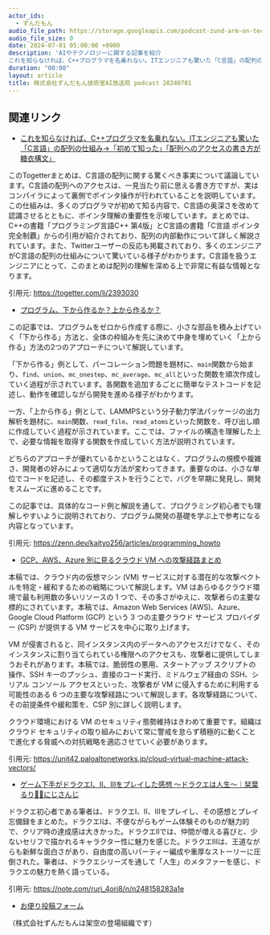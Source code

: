 ```yaml
---
actor_ids:
  - ずんだもん
audio_file_path: https://storage.googleapis.com/podcast-zund-arm-on-tech/audio/株式会社ずんだもん技術室AI放送局_podcast_20240701.mp3
audio_file_size: 0
date: 2024-07-01 05:00:00 +0900
description: 'AIやテクノロジーに関する記事を紹介  
これを知らなければ、C++プログラマを名乗れない。ITエンジニアも驚いた「C言語」の配列の仕組み→「初めて知った」「配列へのアクセスの書き方が糖衣構文」、プログラム、下から作るか？上から作るか？、GCP、AWS、Azure 別に見るクラウド VM への攻撃経路まとめ、ゲーム下手がドラクエⅠ、Ⅱ、Ⅲをプレイした感想 ～ドラクエは人生～｜栞葉るり🚓🐾にじさんじ'
duration: "00:00"
layout: article
title: 株式会社ずんだもん技術室AI放送局 podcast 20240701
---
```


## 関連リンク


- [これを知らなければ、C++プログラマを名乗れない。ITエンジニアも驚いた「C言語」の配列の仕組み→「初めて知った」「配列へのアクセスの書き方が糖衣構文」](https://togetter.com/li/2393030)  


このTogetterまとめは、C言語の配列に関する驚くべき事実について議論しています。C言語の配列へのアクセスは、一見当たり前に思える書き方ですが、実はコンパイラによって裏側でポインタ操作が行われていることを説明しています。この仕組みは、多くのプログラマが初めて知る内容で、C言語の奥深さを改めて認識させるとともに、ポインタ理解の重要性を示唆しています。まとめでは、C++の書籍「プログラミング言語C++ 第4版」とC言語の書籍「C言語 ポインタ完全制覇」からの引用が紹介されており、配列の内部動作について詳しく解説されています。また、Twitterユーザーの反応も掲載されており、多くのエンジニアがC言語の配列の仕組みについて驚いている様子がわかります。C言語を扱うエンジニアにとって、このまとめは配列の理解を深める上で非常に有益な情報となります。 


引用元: https://togetter.com/li/2393030


- [プログラム、下から作るか？上から作るか？](https://zenn.dev/kaityo256/articles/programming_howto)  


この記事では、プログラムをゼロから作成する際に、小さな部品を積み上げていく「下から作る」方法と、全体の枠組みを先に決めて中身を埋めていく「上から作る」方法の2つのアプローチについて解説しています。

「下から作る」例として、パーコレーション問題を題材に、`main`関数から始まり、`find`、`union`、`mc_onestep`、`mc_average`、`mc_all`といった関数を順次作成していく過程が示されています。各関数を追加するごとに簡単なテストコードを記述し、動作を確認しながら開発を進める様子がわかります。

一方、「上から作る」例として、LAMMPSという分子動力学法パッケージの出力解析を題材に、`main`関数、`read_file`、`read_atoms`といった関数を、呼び出し順に作成していく過程が示されています。ここでは、ファイルの構造を理解した上で、必要な情報を取得する関数を作成していく方法が説明されています。

どちらのアプローチが優れているかということはなく、プログラムの規模や複雑さ、開発者の好みによって適切な方法が変わってきます。重要なのは、小さな単位でコードを記述し、その都度テストを行うことで、バグを早期に発見し、開発をスムーズに進めることです。 

この記事では、具体的なコード例と解説を通して、プログラミング初心者でも理解しやすいように説明されており、プログラム開発の基礎を学ぶ上で参考になる内容となっています。


引用元: https://zenn.dev/kaityo256/articles/programming_howto


- [GCP、AWS、Azure 別に見るクラウド VM への攻撃経路まとめ](https://unit42.paloaltonetworks.jp/cloud-virtual-machine-attack-vectors/)  


本稿では、クラウド内の仮想マシン (VM) サービスに対する潜在的な攻撃ベクトルを特定・緩和するための戦略について解説します。VM はあらゆるクラウド環境で最も利用数の多いリソースの 1 つで、その多さがゆえに、攻撃者らの主要な標的にされています。本稿では、Amazon Web Services (AWS)、Azure、Google Cloud Platform (GCP) という 3 つの主要クラウド サービス プロバイダー (CSP) が提供する VM サービスを中心に取り上げます。

VM が侵害されると、同インスタンス内のデータへのアクセスだけでなく、そのインスタンスに割り当てられている権限へのアクセスも、攻撃者に提供してしまうおそれがあります。本稿では、脆弱性の悪用、スタートアップ スクリプトの操作、SSH キーのプッシュ、直接のコード実行、ミドルウェア経由の SSH、シリアル コンソール アクセスといった、攻撃者が VM に侵入するために利用する可能性のある 6 つの主要な攻撃経路について解説します。各攻撃経路について、その前提条件や緩和策を、CSP 別に詳しく説明します。

クラウド環境における VM のセキュリティ態勢維持はきわめて重要です。組織はクラウド セキュリティの取り組みにおいて常に警戒を怠らず積極的に動くことで進化する脅威への対抗戦略を適応させていく必要があります。


引用元: https://unit42.paloaltonetworks.jp/cloud-virtual-machine-attack-vectors/


- [ゲーム下手がドラクエⅠ、Ⅱ、Ⅲをプレイした感想 ～ドラクエは人生～｜栞葉るり🚓🐾にじさんじ](https://note.com/ruri_4ori8/n/n248158283a1e)  


ドラクエ初心者である筆者は、ドラクエⅠ、Ⅱ、Ⅲをプレイし、その感想とプレイ忘備録をまとめた。ドラクエⅠは、不便ながらもゲーム体験そのものが魅力的で、クリア時の達成感は大きかった。ドラクエⅡでは、仲間が増える喜びと、少ないセリフで描かれるキャラクター性に魅力を感じた。ドラクエⅢは、王道ながらも新鮮な面白さがあり、自由度の高いパーティー編成や重厚なストーリーに圧倒された。筆者は、ドラクエシリーズを通して「人生」のメタファーを感じ、ドラクエの魅力を熱く語っている。 


引用元: https://note.com/ruri_4ori8/n/n248158283a1e



- [お便り投稿フォーム](https://forms.gle/ffg4JTfqdiqK62qf9)

（株式会社ずんだもんは架空の登場組織です）
